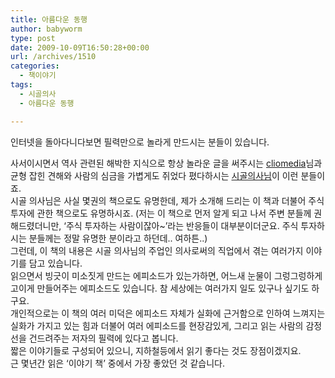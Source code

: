 ```yaml
---
title: 아름다운 동행
author: babyworm
type: post
date: 2009-10-09T16:50:28+00:00
url: /archives/1510
categories:
  - 책이야기
tags:
  - 시골의사
  - 아름다운 동행

---
```

인터넷을 돌아다니다보면 필력만으로 놀라게 만드시는 분들이 있습니다. 

<div>
  사서이시면서 역사 관련된 해박한 지식으로 항상 놀라운 글을 써주시는 <a href="http://cliomedia.egloos.com" target="_blank">cliomedia</a>님과 균형 잡힌 견해와 사람의 심금을 가볍게도 쥐었다 폈다하시는 <a href="http://blog.naver.com/donodonsu" target="_blank">시골의사님</a>이 이런 분들이죠.
</div>

<div>
  시골 의사님은 사실 몇권의 책으로도 유명한데, 제가 소개해 드리는 이 책과 더불어 주식투자에 관한 책으로도 유명하시죠. (저는 이 책으로 먼저 알게 되고 나서 주변 분들께 권해드렸더니만, &#8216;주식 투자하는 사람이잖아~&#8217;라는 반응들이 대부분이더군요. 주식 투자하시는 분들께는 정말 유명한 분이라고 하던데.. 여하튼..)
</div>

<div>
</div>

<div>
  그런데, 이 책의 내용은 시골 의사님의 주업인 의사로써의 직업에서 겪는 여러가지 이야기를 담고 있습니다.
</div>

<div>
  읽으면서 빙긋이 미소짓게 만드는 에피소드가 있는가하면, 어느새 눈물이 그렁그렁하게 고이게 만들어주는 에피소드도 있습니다. 참 세상에는 여러가지 일도 있구나 싶기도 하구요.
</div>

<div>
  개인적으로는 이 책의 여러 미덕은 <span class="Apple-style-span" style="background-color: rgb(255, 255, 255); ">에피소드 자체가 실화에 근거함으로 인하여 느껴지는 실화가 가지고 있는 힘과 더불어 여러 에피소드를 현장감있게, 그리고 읽는 사람의 감정선을 건드려주는 저자의 필력에 있다고 봅니다. </span>
</div>

<div>
  짧은 이야기들로 구성되어 있으니, 지하철등에서 읽기 좋다는 것도 장점이겠지요.
</div>

<div>
</div>

<div>
  근 몇년간 읽은 &#8216;이야기 책&#8217; 중에서 가장 좋았던 것 같습니다.
</div>